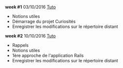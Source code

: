 **week #1** 03/10/2016
[Tuto](https://github.com/women-on-rails/week-1)
* Notions utiles
* Démarrage du projet Curiosités
* Enregistrer les modifications sur le répertoire distant
 

**week #2** 10/10/2016
[Tuto](https://github.com/women-on-rails/week-2)
* Rappels
* Notions utiles
* 1ère approche de l'application Rails
* Enregistrer les modifications sur le répertoire distant
